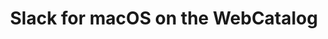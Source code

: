 ---
name: Slack
category: Business
title: Slack for macOS on the WebCatalog
key: slack
fullUrl: 'https://slack.com'
hostname: slack.com

---